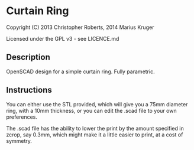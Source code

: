 Curtain Ring
============

Copyright (C) 2013 Christopher Roberts, 2014 Marius Kruger

Licensed under the GPL v3 - see LICENCE.md

Description
-----------
OpenSCAD design for a simple curtain ring.
Fully parametric.

Instructions
------------
You can either use the STL provided, which will give you a 75mm diameter ring, with a 10mm thickness, or you can edit the .scad file to your own preferences.

The .scad file has the ability to lower the print by the amount specified in zcrop, say 0.3mm, which might make it a little easier to print, at a cost of symmetry.

